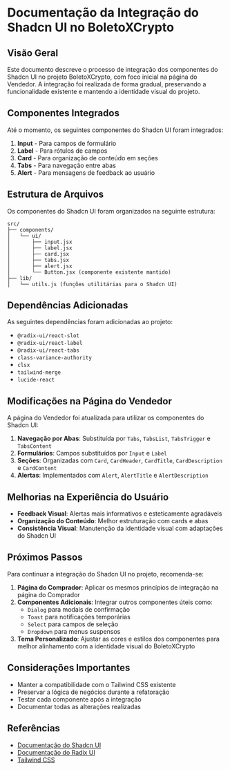 # Documentação da Integração do Shadcn UI no BoletoXCrypto

## Visão Geral

Este documento descreve o processo de integração dos componentes do Shadcn UI no projeto BoletoXCrypto, com foco inicial na página do Vendedor. A integração foi realizada de forma gradual, preservando a funcionalidade existente e mantendo a identidade visual do projeto.

## Componentes Integrados

Até o momento, os seguintes componentes do Shadcn UI foram integrados:

1. **Input** - Para campos de formulário
2. **Label** - Para rótulos de campos
3. **Card** - Para organização de conteúdo em seções
4. **Tabs** - Para navegação entre abas
5. **Alert** - Para mensagens de feedback ao usuário

## Estrutura de Arquivos

Os componentes do Shadcn UI foram organizados na seguinte estrutura:

```
src/
├── components/
│   └── ui/
│       ├── input.jsx
│       ├── label.jsx
│       ├── card.jsx
│       ├── tabs.jsx
│       ├── alert.jsx
│       └── Button.jsx (componente existente mantido)
├── lib/
│   └── utils.js (funções utilitárias para o Shadcn UI)
```

## Dependências Adicionadas

As seguintes dependências foram adicionadas ao projeto:

- `@radix-ui/react-slot`
- `@radix-ui/react-label`
- `@radix-ui/react-tabs`
- `class-variance-authority`
- `clsx`
- `tailwind-merge`
- `lucide-react`

## Modificações na Página do Vendedor

A página do Vendedor foi atualizada para utilizar os componentes do Shadcn UI:

1. **Navegação por Abas**: Substituída por `Tabs`, `TabsList`, `TabsTrigger` e `TabsContent`
2. **Formulários**: Campos substituídos por `Input` e `Label`
3. **Seções**: Organizadas com `Card`, `CardHeader`, `CardTitle`, `CardDescription` e `CardContent`
4. **Alertas**: Implementados com `Alert`, `AlertTitle` e `AlertDescription`

## Melhorias na Experiência do Usuário

- **Feedback Visual**: Alertas mais informativos e esteticamente agradáveis
- **Organização do Conteúdo**: Melhor estruturação com cards e abas
- **Consistência Visual**: Manutenção da identidade visual com adaptações do Shadcn UI

## Próximos Passos

Para continuar a integração do Shadcn UI no projeto, recomenda-se:

1. **Página do Comprador**: Aplicar os mesmos princípios de integração na página do Comprador
2. **Componentes Adicionais**: Integrar outros componentes úteis como:
   - `Dialog` para modais de confirmação
   - `Toast` para notificações temporárias
   - `Select` para campos de seleção
   - `Dropdown` para menus suspensos
3. **Tema Personalizado**: Ajustar as cores e estilos dos componentes para melhor alinhamento com a identidade visual do BoletoXCrypto

## Considerações Importantes

- Manter a compatibilidade com o Tailwind CSS existente
- Preservar a lógica de negócios durante a refatoração
- Testar cada componente após a integração
- Documentar todas as alterações realizadas

## Referências

- [Documentação do Shadcn UI](https://ui.shadcn.com/)
- [Documentação do Radix UI](https://www.radix-ui.com/docs/primitives/overview/introduction)
- [Tailwind CSS](https://tailwindcss.com/docs)
